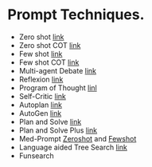 <h1>Prompt Techniques.</h1>

<ul>
  <li>Zero shot  <a href=https://github.com/Cognizant-CDB-AIA-BAI-AI-OI/Prompt_Techniques/blob/master/MATH/Zeroshot.ipynb >link</a> </li>
  <li>Zero shot COT <a href=https://github.com/Cognizant-CDB-AIA-BAI-AI-OI/Prompt_Techniques/blob/master/MATH/Zeroshot_CoT.ipynb)>link</a>  </li>
  <li>Few shot <a href=https://github.com/Cognizant-CDB-AIA-BAI-AI-OI/Prompt_Techniques/blob/master/MATH/Fewshot.ipynb>link</a> </li>
  <li>Few shot COT <a href=https://github.com/Cognizant-CDB-AIA-BAI-AI-OI/Prompt_Techniques/blob/master/MATH/Fewshot_CoT.ipynb>link</a> </li>
  <li>Multi-agent Debate <a href=https://github.com/Cognizant-CDB-AIA-BAI-AI-OI/Prompt_Techniques/blob/master/JEE/MultiAgentDebate.ipynb>link</a> </li>
  <li>Reflexion <a href=https://github.com/Cognizant-CDB-AIA-BAI-AI-OI/Prompt_Techniques/blob/master/JEE/Reflexion.ipynb>link</a> </li>
  <li>Program of Thought <a href=https://github.com/Cognizant-CDB-AIA-BAI-AI-OI/Prompt_Techniques/blob/master/JEE/Program_of_Thoughts.ipynb>linl</a> </li>
  <li>Self-Critic <a href=https://github.com/Cognizant-CDB-AIA-BAI-AI-OI/Prompt_Techniques/blob/master/JEE/Self_Critic.ipynb>link</a> </li>
  <li>Autoplan <a href=https://github.com/Cognizant-CDB-AIA-BAI-AI-OI/Prompt_Techniques/blob/master/MATH/Autoplan.ipynb>link</a> </li>
  <li>AutoGen <a href=https://github.com/Cognizant-CDB-AIA-BAI-AI-OI/Prompt_Techniques/blob/master/MATH/Autogen.ipynb>link</a> </li>
  <li>Plan and Solve <a href=https://github.com/Cognizant-CDB-AIA-BAI-AI-OI/Prompt_Techniques/blob/master/Techniques_Akshat/MATH_PS.ipynb>link</a> </li>
  <li>Plan and Solve Plus <a href=https://github.com/Cognizant-CDB-AIA-BAI-AI-OI/Prompt_Techniques/blob/master/Techniques_Akshat/MATH_PSP.ipynb>link</a></li>
  <li>Med-Prompt <a href=https://github.com/Cognizant-CDB-AIA-BAI-AI-OI/Prompt_Techniques/blob/master/Techniques_Akshat/MATH_PSP.ipynb>Zeroshot</a> and <a href=https://github.com/Cognizant-CDB-AIA-BAI-AI-OI/Prompt_Techniques/blob/master/Techniques_Akshat/MATH_MedPrompt_fewshot.ipynb>Fewshot</a></li>
  <li>Language aided Tree Search <a href=https://github.com/Cognizant-CDB-AIA-BAI-AI-OI/Prompt_Techniques/tree/master/LATS>link</a></li>
  <li>Funsearch</li>
</ul>

